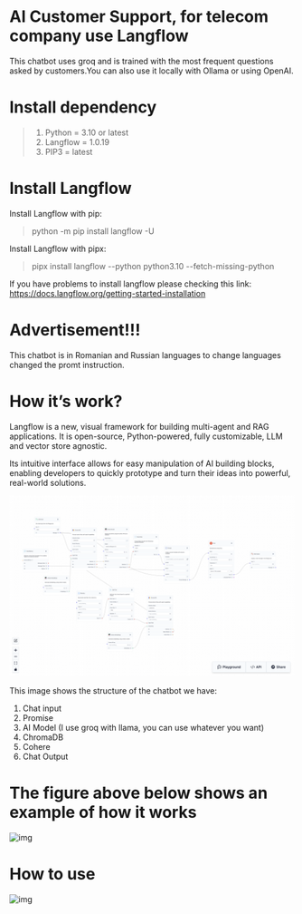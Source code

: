 # AI Customer Support, for telecom company use Langflow
This chatbot uses groq and is trained with the most frequent questions asked by customers.You can also use it locally with Ollama or using OpenAI.
# Install dependency
>1. Python = 3.10 or latest
>2. Langflow = 1.0.19
>3. PIP3 = latest

# Install Langflow
Install Langflow with pip:
>python -m pip install langflow -U

Install Langflow with pipx:
>pipx install langflow --python python3.10 --fetch-missing-python

If you have problems to install langflow please checking this link: https://docs.langflow.org/getting-started-installation

# Advertisement!!!
This chatbot is in Romanian and Russian languages to change languages changed the promt instruction.

# How it’s work?
Langflow is a new, visual framework for building multi-agent and RAG applications. It is open-source, Python-powered, fully customizable, LLM and vector store agnostic.

Its intuitive interface allows for easy manipulation of AI building blocks, enabling developers to quickly prototype and turn their ideas into powerful, real-world solutions.

![img](Img/img1.png)

This image shows the structure of the chatbot
we have:
1. Chat input
2. Promise
3. AI Model (I use groq with llama, you can use whatever you want)
4. ChromaDB
5. Cohere
6. Chat Output 

# The figure above below shows an example of how it works
![img](Img/ezgif.com-optimize.gif)


# How to use
![img](Img/video1.gif)


